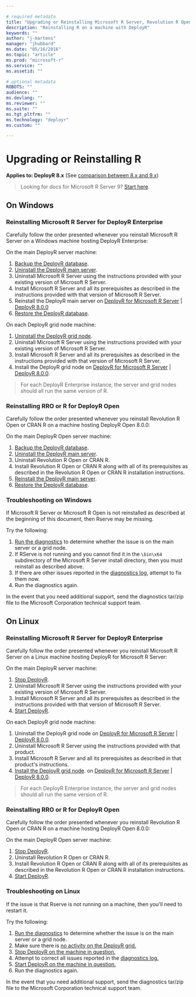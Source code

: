 ```yaml
---

# required metadata
title: "Upgrading or Reinstalling Microsoft R Server, Revolution R Open, or R | DeployR 8.x"
description: "Reinstalling R on a machine with DeployR"
keywords: ""
author: "j-martens"
manager: "jhubbard"
ms.date: "05/16/2016"
ms.topic: "article"
ms.prod: "microsoft-r"
ms.service: ""
ms.assetid: ""

# optional metadata
ROBOTS: ""
audience: ""
ms.devlang: ""
ms.reviewer: ""
ms.suite: ""
ms.tgt_pltfrm: ""
ms.technology: "deployr"
ms.custom: ""

---
```


# Upgrading or Reinstalling R

**Applies to: DeployR 8.x**   (See [comparison between 8.x and 9.x](../rserver-whats-new.md#8vs9))

>Looking for docs for Microsoft R Server 9? [Start here](../deployr-admin-console/about.md).

## On Windows

### Reinstalling Microsoft R Server for DeployR Enterprise

Carefully follow the order presented whenever you reinstall Microsoft R Server on a Windows machine hosting DeployR Enterprise:

On the main DeployR server machine:

1.  [Backup the DeployR database](../deployr-common-administration-tasks.md).
2.  [Uninstall the DeployR main server](../deployr-install-on-windows.md).
3.  Uninstall Microsoft R Server using the instructions provided with your existing version of Microsoft R Server.
4.  Install Microsoft R Server and all its prerequisites as described in the instructions provided with that version of Microsoft R Server.
5.  Reinstall the DeployR main server on [DeployR for Microsoft R Server](../deployr-install-on-windows.md) | [DeployR 8.0.0](../deployr-installing-configuring.md)
6.  [Restore the DeployR database](../deployr-common-administration-tasks.md).

On each DeployR grid node machine:

1.  [Uninstall the DeployR grid node](../deployr-install-on-windows.md).
2.  Uninstall Microsoft R Server using the instructions provided with your existing version of Microsoft R Server.
3.  Install Microsoft R Server and all its prerequisites as described in the instructions provided with that version of Microsoft R Server.
4.  Install the DeployR grid node on [DeployR for Microsoft R Server](../deployr-install-on-windows.md) | [DeployR 8.0.0](../deployr-installing-configuring.md).

>For each DeployR Enterprise instance, the server and grid nodes should all run the same version of R.

### Reinstalling RRO or R for DeployR Open

Carefully follow the order presented whenever you reinstall Revolution R Open or CRAN R on a machine hosting DeployR Open 8.0.0:

On the main DeployR Open server machine:

1.  [Backup the DeployR database](../deployr-common-administration-tasks.md).
2.  [Uninstall the DeployR main server](../deployr-installing-configuring.md).
3.  Uninstall Revolution R Open or CRAN R.
4.  Install Revolution R Open or CRAN R along with all of its prerequisites as described in the Revolution R Open or CRAN R installation instructions.
5.  [Reinstall the DeployR main server](../deployr-installing-configuring.md).
6.  [Restore the DeployR database](../deployr-common-administration-tasks.md).


### Troubleshooting on Windows

If Microsoft R Server or Microsoft R Open is not reinstalled as described at the beginning of this document, then Rserve may be missing.

Try the following:

1.  [Run the diagnostics](deployr-admin-diagnostics-troubleshooting.md#diagnostic-testing) to determine whether the issue is on the main server or a grid node.
2.  If RServe is not running and you cannot find it in the `\bin\x64` subdirectory of the Microsoft R Server install directory, then you must reinstall as described above.
3.  If there are other issues reported in the [diagnostics log](deployr-admin-diagnostics-troubleshooting.md#inspecting-diagnostic-log-files), attempt to fix them now.
4.  Run the diagnostics again.

In the event that you need additional support, send the diagnostics tar/zip file to the Microsoft Corporation technical support team.

## On Linux


### Reinstalling Microsoft R Server for DeployR Enterprise

Carefully follow the order presented whenever you reinstall Microsoft R Server on a Linux machine hosting DeployR for Microsoft R Server:

On the main DeployR server machine:

1.  [Stop DeployR](../../deployr-common-administration-tasks.md#startstop).
2.  Uninstall Microsoft R Server using the instructions provided with your existing version of Microsoft R Server.
3.  Install Microsoft R Server and all its prerequisites as described in the instructions provided with that version of Microsoft R Server.
4.  [Start DeployR](../../deployr-common-administration-tasks.md#startstop).

On each DeployR grid node machine:

1. Uninstall the DeployR grid node on [DeployR for Microsoft R Server](../deployr-install-on-linux.md#uninstalling-deployr) | [DeployR 8.0.0](../../deployr-installing-configuring.md#uninstalling-deployr).
2.  Uninstall Microsoft R Server using the instructions provided with that product.
3.  Install Microsoft R Server and all its prerequisites as described in that product's instructions.
4.  [Install the DeployR grid node](). on [DeployR for Microsoft R Server](deployr-install-on-linux.md#install-deployr-grid-nodes) | [DeployR 8.0.0](../../deployr-installing-configuring.md#grid-node-install).

>For each DeployR Enterprise instance, the server and grid nodes should all run the same version of R.

### Reinstalling RRO or R for DeployR Open

Carefully follow the order presented whenever you reinstall Revolution R Open or CRAN R on a machine hosting DeployR Open 8.0.0:

On the main DeployR Open server machine:

1.  [Stop DeployR](../../deployr-common-administration-tasks.md#startstop).
2.  Uninstall Revolution R Open or CRAN R.
3.  Install Revolution R Open or CRAN R along with all of its prerequisites as described in the Revolution R Open or CRAN R installation instructions.
4.  [Start DeployR](../../deployr-common-administration-tasks.md#startstop).


### Troubleshooting on Linux

If the issue is that Rserve is not running on a machine, then you'll need to restart it.

Try the following:

1.  [Run the diagnostics](deployr-admin-diagnostics-troubleshooting.md#diagnostic-testing) to determine whether the issue is on the main server or a grid node.
2.  Make sure there is [no activity on the DeployR grid.](deployr-admin-managing-the-grid.md#viewing-or-stopping-slot-activity)
3.  [Stop DeployR on the machine in question.](../../deployr-common-administration-tasks.md#startstop)
4.  Attempt to correct all issues reported in the [diagnostics log.](deployr-admin-diagnostics-troubleshooting.md#inspecting-diagnostic-log-files)
5.  [Start DeployR on the machine in question.](../../deployr-common-administration-tasks.md#startstop)
6.  Run the diagnostics again.

In the event that you need additional support, send the diagnostics tar/zip file to the Microsoft Corporation technical support team.
